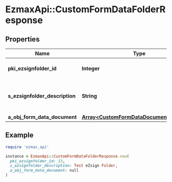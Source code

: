 # EzmaxApi::CustomFormDataFolderResponse

## Properties

| Name | Type | Description | Notes |
| ---- | ---- | ----------- | ----- |
| **pki_ezsignfolder_id** | **Integer** | The unique ID of the Ezsignfolder |  |
| **s_ezsignfolder_description** | **String** | The description of the Ezsign Folder |  |
| **a_obj_form_data_document** | [**Array&lt;CustomFormDataDocumentResponse&gt;**](CustomFormDataDocumentResponse.md) |  |  |

## Example

```ruby
require 'ezmax_api'

instance = EzmaxApi::CustomFormDataFolderResponse.new(
  pki_ezsignfolder_id: 33,
  s_ezsignfolder_description: Test eZsign Folder,
  a_obj_form_data_document: null
)
```

